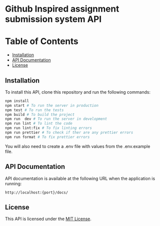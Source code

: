# Github Inspired assignment submission system API

# Table of Contents

- [Installation](#installation)
- [API Documentation](#api-documentation)
- [License](#license)

## Installation

To install this API, clone this repository and run the following commands:

```sh
npm install
npm start # To run the server in production
npm test # To run the tests
npm build # To build the project
npm run  dev # To run the server in development
npm run lint # To lint the code
npm run lint:fix # To fix linting errors
npm run prettier # To check if ther are any prettier errors
npm run format # To fix prettier errors
```

You will also need to create a .env file with values from the .env.example file.

## API Documentation

API documentation is available at the following URL when the application is running:

```
http://localhost:{port}/docs/
```

## License

This API is licensed under the [MIT License](https://opensource.org/license/mit/).
